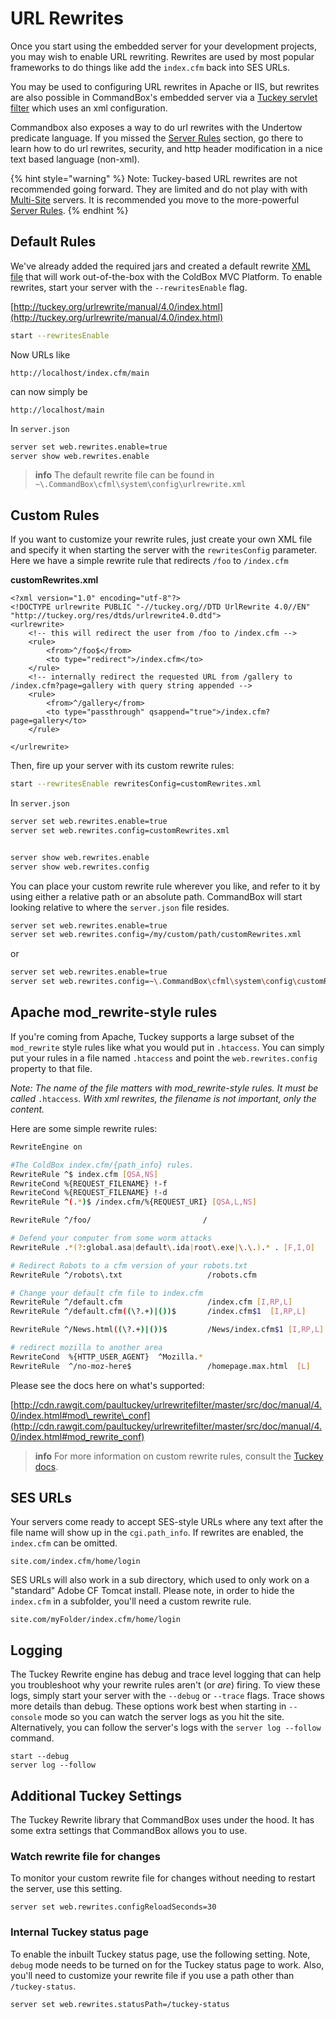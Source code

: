 # URL Rewrites

Once you start using the embedded server for your development projects, you may wish to enable URL rewriting. Rewrites are used by most popular frameworks to do things like add the `index.cfm` back into SES URLs.

You may be used to configuring URL rewrites in Apache or IIS, but rewrites are also possible in CommandBox's embedded server via a [Tuckey servlet filter](http://tuckey.org/urlrewrite/) which uses an xml configuration.

Commandbox also exposes a way to do url rewrites with the Undertow predicate language. If you missed the [Server Rules](server-rules/) section, go there to learn how to do url rewrites, security, and http header modification in a nice text based language (non-xml).

{% hint style="warning" %}
Note: Tuckey-based URL rewrites are not recommended going forward.  They are limited and do not play with with [Multi-Site](../multi-site-support/) servers.  It is recommended you move to the more-powerful [Server Rules](server-rules/).
{% endhint %}

## Default Rules

We've already added the required jars and created a default rewrite [XML file](http://cdn.rawgit.com/paultuckey/urlrewritefilter/master/src/doc/manual/4.0/index.html#filterparams) that will work out-of-the-box with the ColdBox MVC Platform. To enable rewrites, start your server with the `--rewritesEnable` flag.

[http://tuckey.org/urlrewrite/manual/4.0/index.html](http://tuckey.org/urlrewrite/manual/4.0/index.html)

```bash
start --rewritesEnable
```

Now URLs like

```
http://localhost/index.cfm/main
```

can now simply be

```
http://localhost/main
```

In `server.json`

```bash
server set web.rewrites.enable=true
server show web.rewrites.enable
```

> **info** The default rewrite file can be found in `~\.CommandBox\cfml\system\config\urlrewrite.xml`

## Custom Rules

If you want to customize your rewrite rules, just create your own XML file and specify it when starting the server with the `rewritesConfig` parameter. Here we have a simple rewrite rule that redirects `/foo` to `/index.cfm`

**customRewrites.xml**

```markup
<?xml version="1.0" encoding="utf-8"?>
<!DOCTYPE urlrewrite PUBLIC "-//tuckey.org//DTD UrlRewrite 4.0//EN" "http://tuckey.org/res/dtds/urlrewrite4.0.dtd">
<urlrewrite>
    <!-- this will redirect the user from /foo to /index.cfm -->
    <rule>
        <from>^/foo$</from>
        <to type="redirect">/index.cfm</to>
    </rule>
    <!-- internally redirect the requested URL from /gallery to /index.cfm?page=gallery with query string appended -->
    <rule>
        <from>^/gallery</from>
        <to type="passthrough" qsappend="true">/index.cfm?page=gallery</to>
    </rule>

</urlrewrite>
```

Then, fire up your server with its custom rewrite rules:

```bash
start --rewritesEnable rewritesConfig=customRewrites.xml
```

In `server.json`

```bash
server set web.rewrites.enable=true
server set web.rewrites.config=customRewrites.xml


server show web.rewrites.enable
server show web.rewrites.config
```

You can place your custom rewrite rule wherever you like, and refer to it by using either a relative path or an absolute path. CommandBox will start looking relative to where the `server.json` file resides.

```bash
server set web.rewrites.enable=true
server set web.rewrites.config=/my/custom/path/customRewrites.xml
```

or

```bash
server set web.rewrites.enable=true
server set web.rewrites.config=~\.CommandBox\cfml\system\config\customRewrites.xml
```

## Apache mod\_rewrite-style rules

If you're coming from Apache, Tuckey supports a large subset of the `mod_rewrite` style rules like what you would put in `.htaccess`. You can simply put your rules in a file named `.htaccess` and point the `web.rewrites.config` property to that file.

_Note: The name of the file matters with mod\_rewrite-style rules. It must be called_ `.htaccess`_. With xml rewrites, the filename is not important, only the content._

Here are some simple rewrite rules:

```bash
RewriteEngine on

#The ColdBox index.cfm/{path_info} rules.
RewriteRule ^$ index.cfm [QSA,NS]
RewriteCond %{REQUEST_FILENAME} !-f
RewriteCond %{REQUEST_FILENAME} !-d
RewriteRule ^(.*)$ /index.cfm/%{REQUEST_URI} [QSA,L,NS]

RewriteRule ^/foo/                         /

# Defend your computer from some worm attacks
RewriteRule .*(?:global.asa|default\.ida|root\.exe|\.\.).* . [F,I,O]

# Redirect Robots to a cfm version of your robots.txt
RewriteRule ^/robots\.txt                   /robots.cfm

# Change your default cfm file to index.cfm
RewriteRule ^/default.cfm                   /index.cfm [I,RP,L]
RewriteRule ^/default.cfm((\?.+)|())$       /index.cfm$1  [I,RP,L]

RewriteRule ^/News.html((\?.+)|())$         /News/index.cfm$1 [I,RP,L]

# redirect mozilla to another area
RewriteCond  %{HTTP_USER_AGENT}  ^Mozilla.*
RewriteRule  ^/no-moz-here$                 /homepage.max.html  [L]
```

Please see the docs here on what's supported:

[http://cdn.rawgit.com/paultuckey/urlrewritefilter/master/src/doc/manual/4.0/index.html#mod\_rewrite\_conf](http://cdn.rawgit.com/paultuckey/urlrewritefilter/master/src/doc/manual/4.0/index.html#mod_rewrite_conf)

> **info** For more information on custom rewrite rules, consult the [Tuckey docs](http://cdn.rawgit.com/paultuckey/urlrewritefilter/master/src/doc/manual/4.0/index.html#configuration).

## SES URLs

Your servers come ready to accept SES-style URLs where any text after the file name will show up in the `cgi.path_info`. If rewrites are enabled, the `index.cfm` can be omitted.

```
site.com/index.cfm/home/login
```

SES URLs will also work in a sub directory, which used to only work on a "standard" Adobe CF Tomcat install. Please note, in order to hide the `index.cfm` in a subfolder, you'll need a custom rewrite rule.

```
site.com/myFolder/index.cfm/home/login
```

## Logging

The Tuckey Rewrite engine has debug and trace level logging that can help you troubleshoot why your rewrite rules aren't (or _are_) firing. To view these logs, simply start your server with the `--debug` or `--trace` flags. Trace shows more details than debug. These options work best when starting in `--console` mode so you can watch the server logs as you hit the site. Alternatively, you can follow the server's logs with the `server log --follow` command.

```
start --debug
server log --follow
```

## Additional Tuckey Settings

The Tuckey Rewrite library that CommandBox uses under the hood. It has some extra settings that CommandBox allows you to use.

### Watch rewrite file for changes

To monitor your custom rewrite file for changes without needing to restart the server, use this setting.

```
server set web.rewrites.configReloadSeconds=30
```

### Internal Tuckey status page

To enable the inbuilt Tuckey status page, use the following setting. Note, `debug` mode needs to be turned on for the Tuckey status page to work. Also, you'll need to customize your rewrite file if you use a path other than `/tuckey-status`.

```
server set web.rewrites.statusPath=/tuckey-status
```
